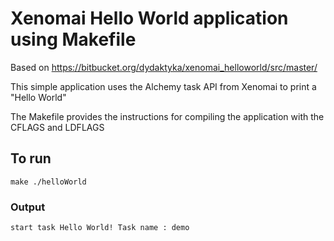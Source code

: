 # Xenomai Hello World application using Makefile

Based on https://bitbucket.org/dydaktyka/xenomai_helloworld/src/master/ 

This simple application uses the Alchemy task API from Xenomai to print a "Hello World"

The Makefile provides the instructions for compiling the application with the CFLAGS and LDFLAGS

## To run

`
make
./helloWorld
`

### Output

`
start task
Hello World!
Task name : demo 
`
